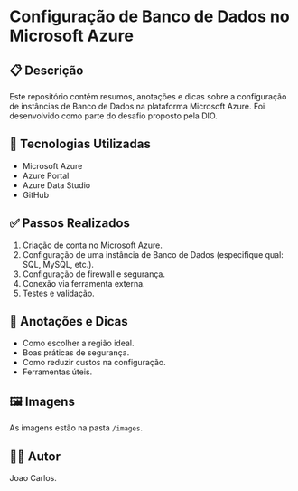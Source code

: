 # Configuração de Banco de Dados no Microsoft Azure

## 📋 Descrição

Este repositório contém resumos, anotações e dicas sobre a configuração de instâncias de Banco de Dados na plataforma Microsoft Azure. Foi desenvolvido como parte do desafio proposto pela DIO.

## 🚀 Tecnologias Utilizadas

- Microsoft Azure
- Azure Portal
- Azure Data Studio
- GitHub

## ✅ Passos Realizados

1. Criação de conta no Microsoft Azure.
2. Configuração de uma instância de Banco de Dados (especifique qual: SQL, MySQL, etc.).
3. Configuração de firewall e segurança.
4. Conexão via ferramenta externa.
5. Testes e validação.

## 📝 Anotações e Dicas

- Como escolher a região ideal.
- Boas práticas de segurança.
- Como reduzir custos na configuração.
- Ferramentas úteis.

## 🖼️ Imagens

As imagens estão na pasta `/images`.

## 👨‍💻 Autor

Joao Carlos.


